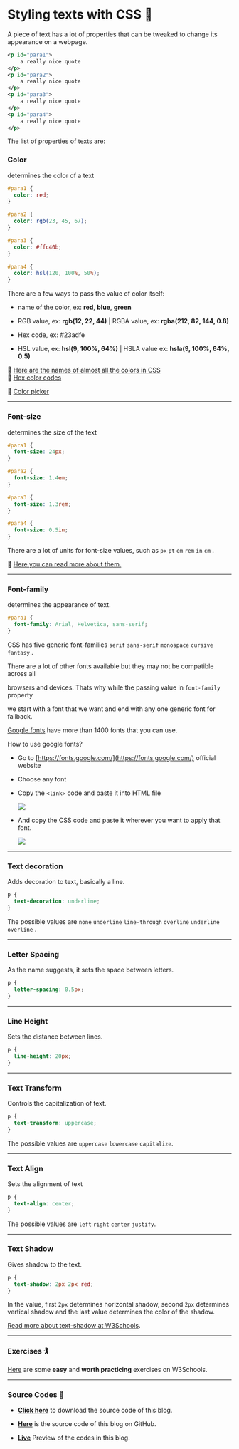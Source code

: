 # Styling texts with CSS 👕

A piece of text has a lot of properties that can be tweaked to change its appearance on a webpage.

```xml
<p id="para1">
    a really nice quote
</p>
<p id="para2">
    a really nice quote
</p>
<p id="para3">
    a really nice quote
</p>
<p id="para4">
    a really nice quote
</p>
```

The list of properties of texts are:

### Color

determines the color of a text

```css
#para1 {
  color: red;
}

#para2 {
  color: rgb(23, 45, 67);
}

#para3 {
  color: #ffc40b;
}

#para4 {
  color: hsl(120, 100%, 50%);
}
```

There are a few ways to pass the value of color itself:

* name of the color, ex: **red**, **blue**, **green**
    
* RGB value, ex: **rgb(12, 22, 44)** | RGBA value, ex: **rgba(212, 82, 144, 0.8)**
    
* Hex code, ex: #23adfe
    
* HSL value, ex: **hsl(9, 100%, 64%)** | HSLA value ex: **hsla(9, 100%, 64%, 0.5)**
    

🔗 [Here are the names of almost all the colors in CSS](https://www.w3.org/wiki/CSS/Properties/color/keywords)  
🔗 [Hex color codes](https://htmlcolorcodes.com/)

🔗 [Color picker](https://fffuel.co/cccolor/)

---

### Font-size

determines the size of the text

```css
#para1 {
  font-size: 24px;
}

#para2 {
  font-size: 1.4em;
}

#para3 {
  font-size: 1.3rem;
}

#para4 {
  font-size: 0.5in;
}
```

There are a lot of units for font-size values, such as `px` `pt` `em` `rem` `in` `cm` .

🔗 [Here you can read more about them.](https://www.w3.org/Style/Examples/007/units.en.html)

---

### Font-family

determines the appearance of text.

```css
#para1 {
  font-family: Arial, Helvetica, sans-serif;
}
```

CSS has five generic font-families `serif` `sans-serif` `monospace` `cursive` `fantasy` .

There are a lot of other fonts available but they may not be compatible across all

browsers and devices. Thats why while the passing value in `font-family` property

we start with a font that we want and end with any one generic font for fallback.

[Google fonts](https://fonts.google.com/) have more than 1400 fonts that you can use.

How to use google fonts?

* Go to [https://fonts.google.com/](https://fonts.google.com/) official website
    
* Choose any font
    
* Copy the `<link>` code and paste it into HTML file
    
    ![](https://cdn.hashnode.com/res/hashnode/image/upload/v1674747686754/1b4336e6-9ece-45fc-9bfe-fbe51980396c.png)
    
* And copy the CSS code and paste it wherever you want to apply that font.
    
    ![](https://cdn.hashnode.com/res/hashnode/image/upload/v1674747785129/e9f6a70e-530a-412c-b015-50ad95da61ff.png)
    

---

### Text decoration

Adds decoration to text, basically a line.

```css
p {
  text-decoration: underline;
}
```

The possible values are `none` `underline` `line-through` `overline` `underline overline` .

---

### Letter Spacing

As the name suggests, it sets the space between letters.

```css
p {
  letter-spacing: 0.5px;
}
```

---

### Line Height

Sets the distance between lines.

```css
p {
  line-height: 20px;
}
```

---

### Text Transform

Controls the capitalization of text.

```css
p {
  text-transform: uppercase;
}
```

The possible values are `uppercase` `lowercase` `capitalize`.

---

### Text Align

Sets the alignment of text

```css
p {
  text-align: center;
}
```

The possible values are `left` `right` `center` `justify`.

---

### Text Shadow

Gives shadow to the text.

```css
p {
  text-shadow: 2px 2px red;
}
```

In the value, first `2px` determines horizontal shadow, second `2px` determines vertical shadow and the last value determines the color of the shadow.

[Read more about text-shadow at W3Schools](https://www.w3schools.com/css/css_text_shadow.asp).

---

### Exercises 🏌️

[Here](https://www.w3schools.com/css/exercise.asp?filename=exercise_text1) are some **easy** and **worth practicing** exercises on W3Schools.

---

### Source Codes 💠

* [**Click here**](https://github.com/WebD-Essentials/CSS3/archive/refs/heads/styling-texts-with-css.zip) to download the source code of this blog.
    
* [**Here**](https://github.com/WebD-Essentials/CSS3/tree/styling-texts-with-css) is the source code of this blog on GitHub.
    
* [**Live**](https://webd-essentials.github.io/CSS3/styling-texts-with-css/) Preview of the codes in this blog.
